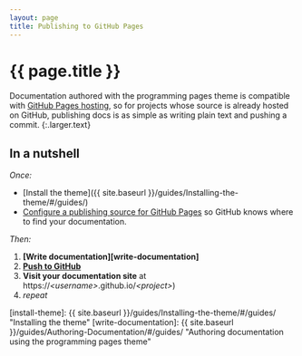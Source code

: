 ```yaml
---
layout: page
title: Publishing to GitHub Pages
---
```


# {{ page.title }}

Documentation authored with the programming pages theme is compatible with [GitHub Pages hosting][ghpages], so for projects whose source is already hosted on GitHub, publishing docs is as simple as writing plain text and pushing a commit.
{:.larger.text}

## In a nutshell

_Once:_

- [Install the theme]({{ site.baseurl }}/guides/Installing-the-theme/#/guides/)
- [Configure a publishing source for GitHub Pages][ghpages-howto] so GitHub knows where to find your documentation.

_Then:_

1. **[Write documentation][write-documentation]**
1. **[Push to GitHub][push-to-github]**
1. **Visit your documentation site** at https://_&lt;username&gt;_.github.io/_&lt;project&gt;_)
1. _repeat_



[ghpages]: https://pages.github.com/ "Websites for you and your projects. Hosted directly from your GitHub repository"
[ghpages-howto]: https://help.github.com/articles/configuring-a-publishing-source-for-github-pages/ "How to Configure a publishing source for GitHub Pages"
[push-to-github]: https://help.github.com/articles/pushing-to-a-remote/ "Pushing to a remote"
[install-theme]: {{ site.baseurl }}/guides/Installing-the-theme/#/guides/ "Installing the theme"
[write-documentation]: {{ site.baseurl }}/guides/Authoring-Documentation/#/guides/ "Authoring documentation using the programming pages theme"
